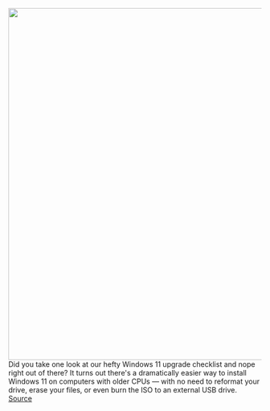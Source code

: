 <img src='https://cdn.vox-cdn.com/thumbor/BBciJQgVYdfzIWaLVBSqDcZzFPg=/0x0:1620x1080/1200x800/filters:focal(681x411:939x669)/cdn.vox-cdn.com/uploads/chorus_image/image/69966582/windows_11_unsupported.0.jpg' width='700px' /><br/>
Did you take one look at our hefty Windows 11 upgrade checklist and nope right out of there? It turns out there's a dramatically easier way to install Windows 11 on computers with older CPUs — with no need to reformat your drive, erase your files, or even burn the ISO to an external USB drive.
<a href='https://www.theverge.com/22715331/how-to-install-windows-11-unsupported-cpu-intel-amd-registry-regedit'> Source <a/>